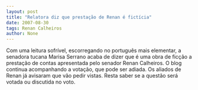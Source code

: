 ```yaml
---
layout: post
title: "Relatora diz que prestação de Renan é fictícia"
date: 2007-08-30
tags: Renan Calheiros
author: None
---
```

Com uma leitura sofr&iacute;vel, escorregando no portugu&ecirc;s mais elementar, a senadora tucana Marisa Serrano acaba de dizer que &eacute; uma obra de fic&ccedil;&atilde;o a presta&ccedil;&atilde;o de contas apresentada pelo senador Renan Calheiros. O blog continua acompanhando a vota&ccedil;&atilde;o, que pode ser adiada. Os aliados de Renan j&aacute; avisaram que v&atilde;o pedir vistas. Resta saber se a quest&atilde;o ser&aacute; votada ou discutida no voto. 